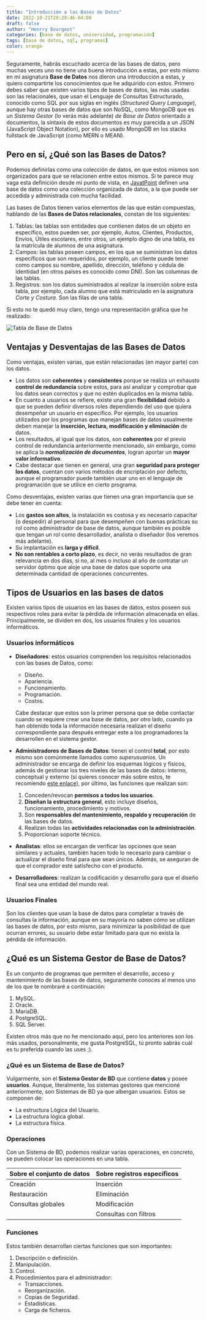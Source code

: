 ```yaml
---
title: "Introducción a las Bases de Datos"
date: 2022-10-21T20:29:46-04:00
draft: false
author: "Henrry Bourgeot"
categories: [base de datos, universidad, programación]
tags: [base de datos, sql, programas]
color: orange
---
```


Seguramente, habrás escuchado acerca de las bases de datos, pero muchas veces uno no tiene una buena introducción a estas, por esto mismo en mi asignatura **Base de Datos** nos dieron una introducción a estas, y quiero compartirte los conocimientos que he adquirido con estos. Primero debes saber que existen varios tipos de bases de datos, las más usadas son las relacionales, que usan el Lenguaje de Consultas Estructurado, conocido como SQL por sus siglas en inglés (_Structured Query Language_), aunque hay otras bases de datos que son NoSQL, como MongoDB que es un _Sistema Gestor_ (lo verás más adelante) _de Base de Datos_ orientado a documentos, la sintaxis de estos documentos es muy parecida a un JSON (JavaScript Object Notation), por ello es usado MongoDB en los stacks fullstack de JavaScript (como MERN o MEAN).

## Pero en sí, ¿Qué son las Bases de Datos?

Podemos definirlas como una colección de datos, en que estos mismos son organizados para que se relacionen entre estos mismos. Si te parece muy vaga esta definición desde mi punto de vista, en [JavatPoint](https://www.javatpoint.com/what-is-database) definen una base de datos como una colección organizada de datos, a la que puede ser accedida y administrada con mucha facilidad.

Las bases de Datos tienen varios elementos de las que están compuestas, hablando de las **Bases de Datos relacionales**, constan de los siguientes:

1. Tablas: las tablas son entidades que contienen datos de un objeto en específico, estos pueden ser, por ejemplo, Autos, Clientes, Productos, Envíos, Útiles escolares, entre otros, un ejemplo digno de una tabla, es la matrícula de alumnos de una asignatura.
2. Campos: las tablas poseen campos, en los que se suministran los datos específicos que son requeridos, por ejemplo, un cliente puede tener como campos su nombre, apellido, dirección, teléfono y cédula de identidad (en otros países es conocido como DNI). Son las columnas de las tablas.
3. Registros: son los datos suministrados al realizar la inserción sobre esta tabla, por ejemplo, cada alumno que está matriculado en la asignatura _Corte y Costura_. Son las filas de una tabla.

Si esto no te quedó muy claro, tengo una representación gráfica que he realizado:

![Tabla de Base de Datos](/img/tabla-bd.png)

## Ventajas y Desventajas de las Bases de Datos

Como ventajas, existen varias, que están relacionadas (en mayor parte) con los datos.

- Los datos son **coherentes** y **consistentes** porque se realiza un exhausto **control de redundancia** sobre estos, para así analizar y comprobar que los datos sean correctos y que no estén duplicados en la misma tabla.
- En cuanto a usuarios se refiere, existe una gran **flexibilidad** debido a que se pueden definir diversos roles dependiendo del uso que quiera desempeñar un usuario en específico. Por ejemplo, los usuarios utilizados por los programas que manejan bases de datos usualmente deben manejar la **inserción, lectura, modificación y eliminación** de datos.
- Los resultados, al igual que los datos, son **coherentes** por el previo control de redundancia anteriormente mencionado, sin embargo, como se aplica la **_normalización de documentos_**, logran aportar un **mayor valor informativo**.
- Cabe destacar que tienen en general, una gran **seguridad para proteger los datos**, cuentan con varios métodos de encriptación por defecto, aunque el programador puede también usar uno en el lenguaje de programación que se utilice en cierto programa.

Como desventajas, existen varias que tienen una gran importancia que se debe tener en cuenta:

- Los **gastos son altos**, la instalación es costosa y es necesario capacitar (o despedir) al personal para que desempeñen con buenas prácticas su rol como administrador de base de datos, aunque también es posible que tengan un rol como desarrollador, analista o diseñador (los veremos más adelante).
- Su implantación es **larga y difícil**.
- **No son rentables a corto plazo**, es decir, no verás resultados de gran relevancia en dos días, si no, al mes o incluso al año de contratar un servidor óptimo que aloje una base de datos que soporte una determinada cantidad de operaciones concurrentes.

## Tipos de Usuarios en las bases de datos

Existen varios tipos de usuarios en las bases de datos, estos poseen sus respectivos roles para evitar la pérdida de información almacenada en ellas. Principalmente, se dividen en dos, los usuarios finales y los usuarios informáticos.

### Usuarios informáticos

- **Diseñadores**: estos usuarios comprenden los requisitos relacionados con las bases de Datos, como:

  - Diseño.
  - Apariencia.
  - Funcionamiento.
  - Programación.
  - Costos.

  Cabe destacar que estos son la primer persona que se debe contactar cuando se requiere crear una base de datos, por otro lado, cuando ya han obtenido toda la información necesaria realizan el diseño correspondiente para después entregar este a los programadores la desarrollen en el sistema gestor.

- **Administradores de Bases de Datos**: tienen el control **total**, por esto mismo son comúnmente llamados como _superusuarios_. Un administrador se encarga de definir los esquemas lógicos y físicos, además de gestionar los tres niveles de las bases de datos: interno, conceptual y externo (si quieres conocer más sobre estos, te recomiendo [este enlace](https://daimaouds.wixsite.com/basededatosudoak/single-post/2015/06/21/arquitectura-de-base-de-datos-arquitectura-de-3-niveles#:~:text=Los%20tres%20niveles%20de%20la,%3A%20Interno%2C%20Conceptual%20y%20Externo)), por último, las funciones que realizan son:
  1. Conceden/revocan **permisos a todos los usuarios**.
  2. **Diseñan la estructura general**, esto incluye diseños, funcionamiento, procedimiento y motivos.
  3. Son **responsables del mantenimiento, respaldo y recuperación** de las bases de datos.
  4. Realizan todas las **actividades relacionadas con la administración**.
  5. Proporcionan soporte técnico.
- **Analistas**: ellos se encargan de verificar las opciones que sean similares y actuales, también hacen todo lo necesario para cambiar o actualizar el diseño final para que sean únicos. Además, se aseguran de que el comprador esté satisfecho con el producto.
- **Desarrolladores**: realizan la codificación y desarrollo para que el diseño final sea una entidad del mundo real.

### Usuarios Finales

Son los clientes que usan la base de datos para completar a través de consultas la información, aunque en su mayoría no saben cómo se utilizan las bases de datos, por esto mismo, para minimizar la posibilidad de que ocurran errores, su usuario debe estar limitado para que no exista la pérdida de información.

## ¿Qué es un Sistema Gestor de Base de Datos?

Es un conjunto de programas que permiten el desarrollo, acceso y mantenimiento de las bases de datos, seguramente conoces al menos uno de los que te nombraré a continuación:

1. MySQL.
2. Oracle.
3. MariaDB.
4. PostgreSQL.
5. SQL Server.

Existen otros más que no he mencionado aquí, pero los anteriores son los más usados, personalmente, me gusta PostgreSQL, tú pronto sabrás cuál es tu preferida cuando las uses ;).

### ¿Qué es un Sistema de Base de Datos?

Vulgarmente, son el **Sistema Gestor de BD** que contiene **datos** y posee **usuarios**. Aunque, literalmente, los sistemas gestores que mencioné anteriormente, son Sistemas de BD ya que albergan usuarios. Estos se componen de:

- La estructura Lógica del Usuario.
- La estructura lógica global.
- La estructura física.

### Operaciones

Con un Sistema de BD, podemos realizar varias operaciones, en concreto, se pueden colocar las operaciones en una tabla.

| Sobre el conjunto de datos | Sobre registros específicos |
| -------------------------- | --------------------------- |
| Creación                   | Inserción                   |
| Restauración               | Eliminación                 |
| Consultas globales         | Modificación                |
|                            | Consultas con filtros       |

### Funciones

Estos también desarrollan ciertas funciones que son importantes:

1. Descripción o definición.
2. Manipulación.
3. Control.
4. Procedimientos para el administrador:
   - Transacciones.
   - Reorganización.
   - Copias de Seguridad.
   - Estadísticas.
   - Carga de ficheros.
